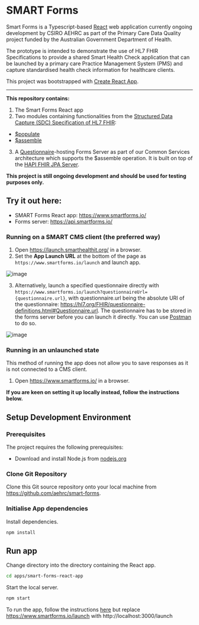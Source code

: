 # SMART Forms

Smart Forms is a Typescript-based [React](https://reactjs.org/) web application currently ongoing development by CSIRO AEHRC as part of the Primary Care Data Quality project funded by the Australian Government Department of Health.

The prototype is intended to demonstrate the use of HL7 FHIR Specifications to provide a shared Smart Health Check application that can be launched by a primary care Practice Management System (PMS) and capture standardised health check information for healthcare clients.

This project was bootstrapped with [Create React App](https://github.com/facebook/create-react-app).

---

**This repository contains:**

1. The Smart Forms React app
2. Two modules containing functionalities from the [Structured Data Capture (SDC) Specification of HL7 FHIR](http://hl7.org/fhir/uv/sdc/):

- [$populate](https://hl7.org/fhir/uv/sdc/OperationDefinition/Questionnaire-populate)
- [$assemble](https://hl7.org/fhir/uv/sdc/OperationDefinition/Questionnaire-assemble)

3. A [Questionnaire](https://hl7.org/fhir/questionnaire.html)-hosting Forms Server as part of our Common Services architecture which supports the $assemble operation. It is built on top of the [HAPI FHIR JPA Server](https://github.com/hapifhir/hapi-fhir-jpaserver-starter).

**This project is still ongoing development and should be used for testing purposes only.**

## Try it out here:

- SMART Forms React app: https://www.smartforms.io/
- Forms server: https://api.smartforms.io/

### Running on a SMART CMS client (the preferred way)

1. Open https://launch.smarthealthit.org/ in a browser.
2. Set the **App Launch URL** at the bottom of the page as `https://www.smartforms.io/launch` and launch app.

![image](https://user-images.githubusercontent.com/52597778/223016492-882abdaf-33e9-4039-8c32-301c4cf58e91.png)

3. Alternatively, launch a specified questionnaire directly with `https://www.smartforms.io/launch?questionnaireUrl={questionnaire.url}`, with questionnaire.url being the absolute URI of the questionnaire: https://hl7.org/FHIR/questionnaire-definitions.html#Questionnaire.url. The questionnaire has to be stored in the forms server before you can launch it directly. You can use [Postman](https://www.postman.com/) to do so.

![image](https://user-images.githubusercontent.com/52597778/223016795-1b7b66d9-70c5-4a00-9fe6-b8e873a62c5b.png)

### Running in an unlaunched state

This method of running the app does not allow you to save responses as it is not connected to a CMS client.

1. Open https://www.smartforms.io/ in a browser.

**If you are keen on setting it up locally instead, follow the instructions below.**

## Setup Development Environment

### Prerequisites

The project requires the following prerequisites:

- Download and install Node.js from [nodejs.org](https://nodejs.org/en/download/)

### Clone Git Repository

Clone this Git source repository onto your local machine from https://github.com/aehrc/smart-forms.

### Initialise App dependencies

Install dependencies.

```sh
npm install
```

## Run app

Change directory into the directory containing the React app.

```sh
cd apps/smart-forms-react-app
```

Start the local server.

```sh
npm start
```

To run the app, follow the instructions [here](https://github.com/aehrc/smart-forms/edit/main/README.md#running-on-a-smart-cms-client-the-preferred-way) but replace https://www.smartforms.io/launch with http://localhost:3000/launch
